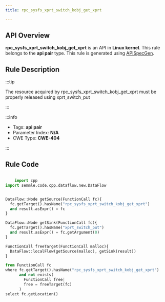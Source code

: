 ```yaml
---
title: rpc_sysfs_xprt_switch_kobj_get_xprt

---
```



## API Overview
**rpc_sysfs_xprt_switch_kobj_get_xprt** is an API in **Linux kernel**. This rule belongs to the **api pair** type. This rule is generated using [APISpecGen](../../tools/APISpecGen).
## Rule Description

:::tip

The resource acquired by rpc_sysfs_xprt_switch_kobj_get_xprt must be properly released using xprt_switch_put

:::

:::info

- Tags: **api pair**
- Parameter Index: **N/A**
- CWE Type: **CWE-404**

:::

## Rule Code
```python

    import cpp
import semmle.code.cpp.dataflow.new.DataFlow


DataFlow::Node getSource(FunctionCall fc){
  fc.getTarget().hasName("rpc_sysfs_xprt_switch_kobj_get_xprt")
  and result.asExpr() = fc
}

DataFlow::Node getSink(FunctionCall fc){
  fc.getTarget().hasName("xprt_switch_put")
  and result.asExpr() = fc.getArgument(0)
}

FunctionCall freeTarget(FunctionCall malloc){
  DataFlow::localFlow(getSource(malloc), getSink(result))
}

from FunctionCall fc
where fc.getTarget().hasName("rpc_sysfs_xprt_switch_kobj_get_xprt")
      and not exists(
        FunctionCall free| 
        free = freeTarget(fc)
      )
select fc.getLocation()

    
```